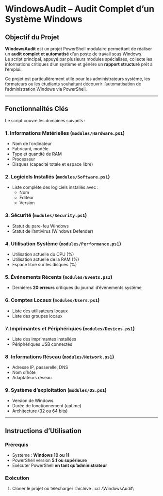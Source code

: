 # WindowsAudit – Audit Complet d’un Système Windows

## Objectif du Projet

**WindowsAudit** est un projet PowerShell modulaire permettant de réaliser un **audit complet et automatisé** d’un poste de travail sous Windows.  
Le script principal, appuyé par plusieurs modules spécialisés, collecte les informations critiques d’un système et génère un **rapport structuré** prêt à l’emploi.

Ce projet est particulièrement utile pour les administrateurs système, les formateurs ou les étudiants souhaitant découvrir l’automatisation de l’administration Windows via PowerShell.

---

## Fonctionnalités Clés

Le script couvre les domaines suivants :

### 1. Informations Matérielles (`modules/Hardware.ps1`)
- Nom de l’ordinateur
- Fabricant, modèle
- Type et quantité de RAM
- Processeur
- Disques (capacité totale et espace libre)

### 2. Logiciels Installés (`modules/Software.ps1`)
- Liste complète des logiciels installés avec :
  - Nom
  - Éditeur
  - Version

### 3. Sécurité (`modules/Security.ps1`)
- Statut du pare-feu Windows
- Statut de l’antivirus (Windows Defender)

### 4. Utilisation Système (`modules/Performance.ps1`)
- Utilisation actuelle du CPU (%)
- Utilisation actuelle de la RAM (%)
- Espace libre sur les disques (%)

### 5. Événements Récents (`modules/Events.ps1`)
- Dernières **20 erreurs** critiques du journal d’événements système

### 6. Comptes Locaux (`modules/Users.ps1`)
- Liste des utilisateurs locaux
- Liste des groupes locaux

### 7. Imprimantes et Périphériques (`modules/Devices.ps1`)
- Liste des imprimantes installées
- Périphériques USB connectés

### 8. Informations Réseau (`modules/Network.ps1`)
- Adresse IP, passerelle, DNS
- Nom d’hôte
- Adaptateurs réseau

### 9. Système d’exploitation (`modules/OS.ps1`)
- Version de Windows
- Durée de fonctionnement (uptime)
- Architecture (32 ou 64 bits)

---

## Instructions d’Utilisation

### Prérequis

- Système : **Windows 10 ou 11**
- PowerShell version **5.1 ou supérieure**
- Exécuter PowerShell **en tant qu’administrateur**

### Exécution

1. Cloner le projet ou télécharger l’archive : cd .\WindowsAudit\